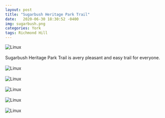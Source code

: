 ```yaml
---
layout: post
title: "Sugarbush Heritage Park Trail"
date:   2020-06-30 18:30:52 -0400
img: sugarbush.png
categories: York
tags: Richmond Hill
---
```


![Linux]({{site.baseurl}}/images/sugarbush.png)
<br>
<br>
Sugarbush Heritage Park Trail is avery pleasant and easy trail for everyone.
<br>
<br>
![Linux]({{site.baseurl}}/images/sugarbush1.jpg)
<br>
<br>
![Linux]({{site.baseurl}}/images/sugarbush2.jpg)
<br>
<br>
![Linux]({{site.baseurl}}/images/sugarbush3.jpg)
<br>
<br>
![Linux]({{site.baseurl}}/images/sugarbush4.jpg)
<br>
<br>
![Linux]({{site.baseurl}}/images/sugarbush5.jpg)
